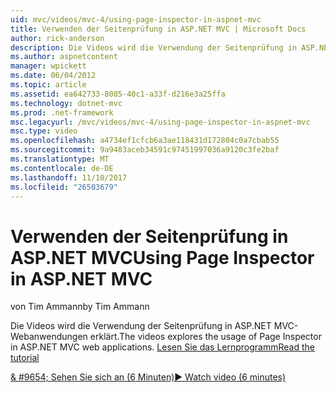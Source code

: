 ```yaml
---
uid: mvc/videos/mvc-4/using-page-inspector-in-aspnet-mvc
title: Verwenden der Seitenprüfung in ASP.NET MVC | Microsoft Docs
author: rick-anderson
description: Die Videos wird die Verwendung der Seitenprüfung in ASP.NET MVC-Webanwendungen erklärt. Lesen Sie das Lernprogramm
ms.author: aspnetcontent
manager: wpickett
ms.date: 06/04/2012
ms.topic: article
ms.assetid: ea642733-8085-40c1-a33f-d216e3a25ffa
ms.technology: dotnet-mvc
ms.prod: .net-framework
msc.legacyurl: /mvc/videos/mvc-4/using-page-inspector-in-aspnet-mvc
msc.type: video
ms.openlocfilehash: a4734ef1cfcb6a3ae118431d172804c0a7cbab55
ms.sourcegitcommit: 9a9483aceb34591c97451997036a9120c3fe2baf
ms.translationtype: MT
ms.contentlocale: de-DE
ms.lasthandoff: 11/10/2017
ms.locfileid: "26503679"
---
```

<a name="using-page-inspector-in-aspnet-mvc"></a><span data-ttu-id="87ba4-104">Verwenden der Seitenprüfung in ASP.NET MVC</span><span class="sxs-lookup"><span data-stu-id="87ba4-104">Using Page Inspector in ASP.NET MVC</span></span>
====================
<span data-ttu-id="87ba4-105">von Tim Ammann</span><span class="sxs-lookup"><span data-stu-id="87ba4-105">by Tim Ammann</span></span>

<span data-ttu-id="87ba4-106">Die Videos wird die Verwendung der Seitenprüfung in ASP.NET MVC-Webanwendungen erklärt.</span><span class="sxs-lookup"><span data-stu-id="87ba4-106">The videos explores the usage of Page Inspector in ASP.NET MVC web applications.</span></span> [<span data-ttu-id="87ba4-107">Lesen Sie das Lernprogramm</span><span class="sxs-lookup"><span data-stu-id="87ba4-107">Read the tutorial</span></span>](../../overview/views/using-page-inspector-in-aspnet-mvc.md)

[<span data-ttu-id="87ba4-108">& #9654; Sehen Sie sich an (6 Minuten)</span><span class="sxs-lookup"><span data-stu-id="87ba4-108">&#9654; Watch video (6 minutes)</span></span>](https://channel9.msdn.com/Blogs/ASP-NET-Site-Videos/using-page-inspector-in-aspnet-mvc)
